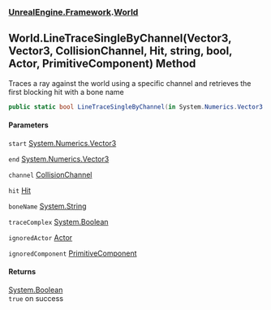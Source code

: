 ### [UnrealEngine.Framework](UnrealEngine_Framework.md 'UnrealEngine.Framework').[World](World.md 'UnrealEngine.Framework.World')
## World.LineTraceSingleByChannel(Vector3, Vector3, CollisionChannel, Hit, string, bool, Actor, PrimitiveComponent) Method
Traces a ray against the world using a specific channel and retrieves the first blocking hit with a bone name  
```csharp
public static bool LineTraceSingleByChannel(in System.Numerics.Vector3 start, in System.Numerics.Vector3 end, UnrealEngine.Framework.CollisionChannel channel, ref UnrealEngine.Framework.Hit hit, ref string boneName, bool traceComplex=false, UnrealEngine.Framework.Actor ignoredActor=null, UnrealEngine.Framework.PrimitiveComponent ignoredComponent=null);
```
#### Parameters
<a name='UnrealEngine_Framework_World_LineTraceSingleByChannel(System_Numerics_Vector3_System_Numerics_Vector3_UnrealEngine_Framework_CollisionChannel_UnrealEngine_Framework_Hit_string_bool_UnrealEngine_Framework_Actor_UnrealEngine_Framework_PrimitiveComponent)_start'></a>
`start` [System.Numerics.Vector3](https://docs.microsoft.com/en-us/dotnet/api/System.Numerics.Vector3 'System.Numerics.Vector3')  
  
<a name='UnrealEngine_Framework_World_LineTraceSingleByChannel(System_Numerics_Vector3_System_Numerics_Vector3_UnrealEngine_Framework_CollisionChannel_UnrealEngine_Framework_Hit_string_bool_UnrealEngine_Framework_Actor_UnrealEngine_Framework_PrimitiveComponent)_end'></a>
`end` [System.Numerics.Vector3](https://docs.microsoft.com/en-us/dotnet/api/System.Numerics.Vector3 'System.Numerics.Vector3')  
  
<a name='UnrealEngine_Framework_World_LineTraceSingleByChannel(System_Numerics_Vector3_System_Numerics_Vector3_UnrealEngine_Framework_CollisionChannel_UnrealEngine_Framework_Hit_string_bool_UnrealEngine_Framework_Actor_UnrealEngine_Framework_PrimitiveComponent)_channel'></a>
`channel` [CollisionChannel](CollisionChannel.md 'UnrealEngine.Framework.CollisionChannel')  
  
<a name='UnrealEngine_Framework_World_LineTraceSingleByChannel(System_Numerics_Vector3_System_Numerics_Vector3_UnrealEngine_Framework_CollisionChannel_UnrealEngine_Framework_Hit_string_bool_UnrealEngine_Framework_Actor_UnrealEngine_Framework_PrimitiveComponent)_hit'></a>
`hit` [Hit](Hit.md 'UnrealEngine.Framework.Hit')  
  
<a name='UnrealEngine_Framework_World_LineTraceSingleByChannel(System_Numerics_Vector3_System_Numerics_Vector3_UnrealEngine_Framework_CollisionChannel_UnrealEngine_Framework_Hit_string_bool_UnrealEngine_Framework_Actor_UnrealEngine_Framework_PrimitiveComponent)_boneName'></a>
`boneName` [System.String](https://docs.microsoft.com/en-us/dotnet/api/System.String 'System.String')  
  
<a name='UnrealEngine_Framework_World_LineTraceSingleByChannel(System_Numerics_Vector3_System_Numerics_Vector3_UnrealEngine_Framework_CollisionChannel_UnrealEngine_Framework_Hit_string_bool_UnrealEngine_Framework_Actor_UnrealEngine_Framework_PrimitiveComponent)_traceComplex'></a>
`traceComplex` [System.Boolean](https://docs.microsoft.com/en-us/dotnet/api/System.Boolean 'System.Boolean')  
  
<a name='UnrealEngine_Framework_World_LineTraceSingleByChannel(System_Numerics_Vector3_System_Numerics_Vector3_UnrealEngine_Framework_CollisionChannel_UnrealEngine_Framework_Hit_string_bool_UnrealEngine_Framework_Actor_UnrealEngine_Framework_PrimitiveComponent)_ignoredActor'></a>
`ignoredActor` [Actor](Actor.md 'UnrealEngine.Framework.Actor')  
  
<a name='UnrealEngine_Framework_World_LineTraceSingleByChannel(System_Numerics_Vector3_System_Numerics_Vector3_UnrealEngine_Framework_CollisionChannel_UnrealEngine_Framework_Hit_string_bool_UnrealEngine_Framework_Actor_UnrealEngine_Framework_PrimitiveComponent)_ignoredComponent'></a>
`ignoredComponent` [PrimitiveComponent](PrimitiveComponent.md 'UnrealEngine.Framework.PrimitiveComponent')  
  
#### Returns
[System.Boolean](https://docs.microsoft.com/en-us/dotnet/api/System.Boolean 'System.Boolean')  
`true` on success
